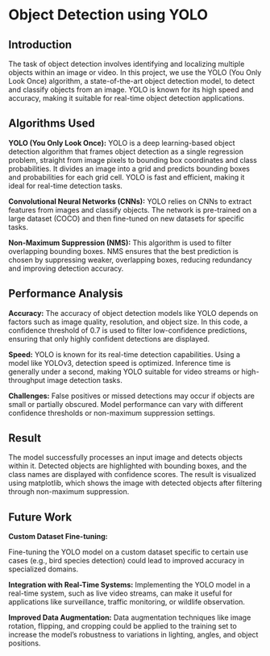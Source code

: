 # Object Detection using YOLO
## Introduction
The task of object detection involves identifying and localizing multiple objects within an image or video. In this project, we use the YOLO (You Only Look Once) algorithm, a state-of-the-art object detection model, to detect and classify objects from an image. YOLO is known for its high speed and accuracy, making it suitable for real-time object detection applications.

## Algorithms Used
**YOLO (You Only Look Once):**
YOLO is a deep learning-based object detection algorithm that frames object detection as a single regression problem, straight from image pixels to bounding box coordinates and class probabilities. It divides an image into a grid and predicts bounding boxes and probabilities for each grid cell. YOLO is fast and efficient, making it ideal for real-time detection tasks.

**Convolutional Neural Networks (CNNs):**
YOLO relies on CNNs to extract features from images and classify objects. The network is pre-trained on a large dataset (COCO) and then fine-tuned on new datasets for specific tasks.

**Non-Maximum Suppression (NMS):**
This algorithm is used to filter overlapping bounding boxes. NMS ensures that the best prediction is chosen by suppressing weaker, overlapping boxes, reducing redundancy and improving detection accuracy.

## Performance Analysis

**Accuracy:** The accuracy of object detection models like YOLO depends on factors such as image quality, resolution, and object size. In this code, a confidence threshold of 0.7 is used to filter low-confidence predictions, ensuring that only highly confident detections are displayed.

**Speed:** YOLO is known for its real-time detection capabilities. Using a model like YOLOv3, detection speed is optimized. Inference time is generally under a second, making YOLO suitable for video streams or high-throughput image detection tasks.

**Challenges:** False positives or missed detections may occur if objects are small or partially obscured. Model performance can vary with different confidence thresholds or non-maximum suppression settings.

## Result
The model successfully processes an input image and detects objects within it. Detected objects are highlighted with bounding boxes, and the class names are displayed with confidence scores. The result is visualized using matplotlib, which shows the image with detected objects after filtering through non-maximum suppression.

## Future Work

**Custom Dataset Fine-tuning:**

Fine-tuning the YOLO model on a custom dataset specific to certain use cases (e.g., bird species detection) could lead to improved accuracy in specialized domains.

**Integration with Real-Time Systems:**
Implementing the YOLO model in a real-time system, such as live video streams, can make it useful for applications like surveillance, traffic monitoring, or wildlife observation.

**Improved Data Augmentation:**
Data augmentation techniques like image rotation, flipping, and cropping could be applied to the training set to increase the model’s robustness to variations in lighting, angles, and object positions.
